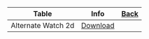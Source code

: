 |Table|Info|[Back](https://dtr1567.github.io)|
|-----|----|-----------------------------------|
|Alternate Watch 2d|[Download](blob:https://packager.turbowarp.org/c952a252-8a52-484f-9833-09f49d200130)||
